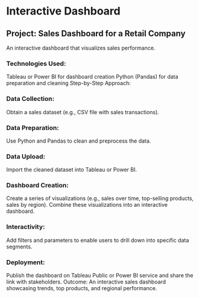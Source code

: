 # Interactive Dashboard
## Project: Sales Dashboard for a Retail Company
An interactive dashboard that visualizes sales performance.

### Technologies Used:

Tableau or Power BI for dashboard creation
Python (Pandas) for data preparation and cleaning
Step-by-Step Approach:

### Data Collection:
Obtain a sales dataset (e.g., CSV file with sales transactions).
### Data Preparation:
Use Python and Pandas to clean and preprocess the data.
### Data Upload:
Import the cleaned dataset into Tableau or Power BI.
### Dashboard Creation:
Create a series of visualizations (e.g., sales over time, top-selling products, sales by region).
Combine these visualizations into an interactive dashboard.
### Interactivity:
Add filters and parameters to enable users to drill down into specific data segments.
### Deployment:
Publish the dashboard on Tableau Public or Power BI service and share the link with stakeholders.
Outcome: An interactive sales dashboard showcasing trends, top products, and regional performance.
